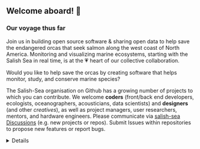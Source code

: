 ## Welcome aboard! 👋

### Our voyage thus far

Join us in building open source software & sharing open data to help save the endangered orcas that seek salmon along the west coast of North America. Monitoring and visualizing marine ecosystems, starting with the Salish Sea in real time, is at the 💗 heart of our collective collaboration.

Would you like to help save the orcas by creating software that helps monitor, study, and conserve marine species?

The Salish-Sea organisation on Github has a growing number of projects to which you can contribute. We welcome **coders** (front/back end developers, ecologists, oceanographers, acousticians, data scientists) and **designers** (and other *creatives*), as well as project managers, user researchers, mentors, and hardware engineers. Please communicate via [salish-sea Discussions](https://github.com/orgs/salish-sea/discussions) (e.g. new projects or repos). Submit Issues within repositories to propose new features or report bugs. 


<details> 
---

<sub>🤫 Psst! You can create your own [organization README](https://docs.github.com/en/organizations/collaborating-with-groups-in-organizations/customizing-your-organizations-profile).</sub>

</details>
